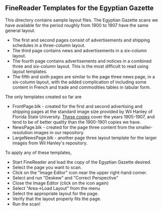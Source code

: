 ## FineReader Templates for the Egyptian Gazette
This directory contains sample layout files. The Egyptian Gazette scans we have available for the period roughly from 1900 to 1907 have the same general layout. 
* The first and second pages consist of advertisements and shipping schedules in a three-column layout. 
* The third page contains news and advertisements in a six-column layout.
* The fourth page contains advertisements and notices in a combined three and six-column layout. This is the most difficult to read using layout templates.
* The fifth and sixth pages are similar to the page three news page, in a six-column layout, with the added complication of including some content in French and trade and commodities tables in tabular form.

The only templates created so far are
* FrontPage.blk - created for the first and second advertising and shipping pages at the standard image size provided by Wil Hanley of Florida State University. [These copies](https://github.com/dig-eg-gaz/page-images) cover the years 1905-1907, and tend to be of better quality than the 1900-1901 copies we have.
* NewsPage.blk - created for the page three content from the smaller-resolution images in our repository.
* LargeNewsPage.blk - another page three layout template for the larger images from Wil Hanley's repository.

To apply any of these templates,

* Start FineReader and load the copy of the Egyptian Gazette desired.
* Select the page you want to scan.
* Click on the "Image Editor" icon near the upper right-hand corner.
* Select and run "Deskew" and "Correct Perspective"
* Close the Image Editor (click on the icon again)
* Select "Area->Load Layout" from the menu
* Select the appropriate layout for the page.
* Verify that the layout properly fits the page.
* Run the scan!
